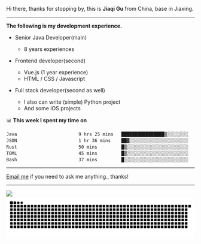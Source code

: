 Hi there, thanks for stopping by, this is **Jiaqi Gu** from China, base in Jiaxing.

---

**The following is my development experience.**

- Senior Java Developer(main)
  - 8 years experiences

- Frontend developer(second)
  - Vue.js (1 year experience)
  - HTML / CSS / Javascript
  
- Full stack developer(second as well)
  - I also can write (simple) Python project
  - And some iOS projects

📊 **This week I spent my time on**
<!--START_SECTION:waka-->

```txt
Java                       9 hrs 25 mins   ████████████████▒░░░░░░░░   65.09 %
JSON                       1 hr 36 mins    ██▓░░░░░░░░░░░░░░░░░░░░░░   11.13 %
Rust                       50 mins         █▒░░░░░░░░░░░░░░░░░░░░░░░   05.76 %
TOML                       45 mins         █▒░░░░░░░░░░░░░░░░░░░░░░░   05.21 %
Bash                       37 mins         █░░░░░░░░░░░░░░░░░░░░░░░░   04.28 %
```

<!--END_SECTION:waka-->

---

[Email me](mailto:htk2klwgr@mozmail.com?subject=Hiring_from_GitHub) if you need to ask me anything., thanks!

---

![]( https://visitor-badge.glitch.me/badge?page_id=githubgujiaqi)
![]( https://github.com/droid-Q/droid-Q/raw/output/github-contribution-grid-snake.svg#gh-dark-mode-only)
